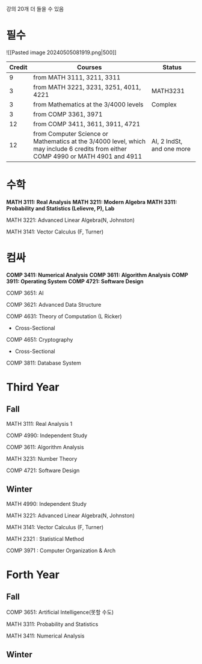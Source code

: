 강의 20개 더 들을 수 있음

# 필수
![[Pasted image 20240505081919.png|500]]

| Credit | Courses                                                                                                                           | Status                    |
| ------ | --------------------------------------------------------------------------------------------------------------------------------- | ------------------------- |
| 9      | from MATH 3111, 3211, 3311                                                                                                        |                           |
| 3      | from MATH 3221, 3231, 3251, 4011, 4221                                                                                            | MATH3231                  |
| 3      | from Mathematics at the 3/4000 levels                                                                                             | Complex                   |
| 3      | from COMP 3361, 3971                                                                                                              |                           |
| 12     | from COMP 3411, 3611, 3911, 4721                                                                                                  |                           |
| 12     | from Computer Science or Mathematics at the 3/4000 level, which may include 6 credits from either COMP 4990 or MATH 4901 and 4911 | AI, 2 IndSt, and one more |

# 수학
**MATH 3111: Real Analysis**
**MATH 3211: Modern Algebra**
**MATH 3311: Probability and Statistics (Lelievre, P), Lab**


MATH 3221: Advanced Linear Algebra(N, Johnston)

MATH 3141: Vector Calculus (F, Turner)
# 컴싸
**COMP 3411: Numerical Analysis**
**COMP 3611: Algorithm Analysis**
**COMP 3911: Operating System**
**COMP 4721: Software Design**

COMP 3651: AI

COMP 3621: Advanced Data Structure

COMP 4631: Theory of Computation (L Ricker) 
- Cross-Sectional

COMP 4651: Cryptography
- Cross-Sectional

COMP 3811: Database System
# Third Year
## Fall
MATH 3111: Real Analysis 1 

COMP 4990: Independent Study

COMP 3611: Algorithm Analysis

MATH 3231: Number Theory 

COMP 4721: Software Design


## Winter
MATH 4990: Independent Study

MATH 3221: Advanced Linear Algebra(N, Johnston)

MATH 3141: Vector Calculus (F, Turner)

MATH 2321 : Statistical Method

COMP 3971 : Computer Organization & Arch

# Forth Year
## Fall
COMP 3651: Artificial Intelligence(못할 수도)

MATH 3311: Probability and Statistics

MATH 3411: Numerical Analysis


## Winter
